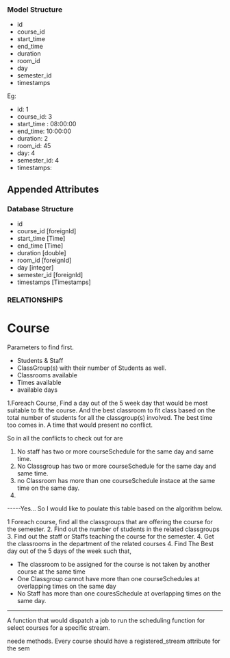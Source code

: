 ### Model Structure

- id
- course_id
- start_time
- end_time
- duration
- room_id
- day
- semester_id
- timestamps


Eg:
- id: 1
- course_id: 3
- start_time : 08:00:00
- end_time: 10:00:00
- duration: 2
- room_id: 45
- day: 4
- semester_id: 4
- timestamps: 


## Appended Attributes

    

### Database Structure
- id
- course_id [foreignId]
- start_time [Time]
- end_time [Time]
- duration [double]
- room_id [foreignId]
- day [integer]
- semester_id [foreignId]
- timestamps [Timestamps]


### RELATIONSHIPS
# Course



<!-- 
This model would be used to handle the timetable

This model is the cyclic schedule for all lectures
 -->

<!-- Process. -->
Parameters to find first.
- Students & Staff
- ClassGroup(s) with their number of Students as well.
- Classrooms available
- Times available
- available days

1.Foreach Course, Find a day out of the 5 week day that would be most suitable to fit the course.
And the best classroom to fit class based on the total number of students for all the classgroup(s)  involved.
The best time too comes in. A time that would present no conflict.

So in all the conflicts to check out for are
1. No staff has two or more courseSchedule for the same day and same time.
2. No Classgroup has two or more courseSchedule for the same day and same time.
3. no Classroom has more than one courseSchedule instace at the same time on the same day.
4. 


-----Yes...
So I would like to poulate this table based on the algorithm below.

1 Foreach course, find all the classgroups that are offering the course for the semester.
2. Find out the number of students in the related classgroups
3. Find out the staff or Staffs teaching the course for the semester.
4. Get the classrooms in the department of the related courses
4. Find The Best day out of the 5 days of the week such that, 
- The classroom to be assigned for the course is not taken by another course at the same time
- One Classgroup cannot have more than one courseSchedules at overlapping times on the same day
- No Staff has more than one couresSchedule at overlapping times on the same day.



-------------------------------
A function that would dispatch a job to run the scheduling function for select courses for a specific stream.

neede methods.
Every course should have a registered_stream attribute for the sem




